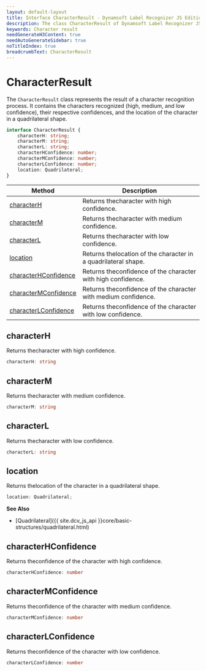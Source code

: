 ```yaml
---
layout: default-layout
title: Interface CharacterResult - Dynamsoft Label Recognizer JS Edition API Reference
description: The class CharacterResult of Dynamsoft Label Recognizer JS edition represents the result of a character recognition process.
keywords: Character result
needGenerateH3Content: true
needAutoGenerateSidebar: true
noTitleIndex: true
breadcrumbText: CharacterResult
---
```


# CharacterResult

The `CharacterResult` class represents the result of a character recognition process. It contains the characters recognized (high, medium, and low confidence), their respective confidences, and the location of the character in a quadrilateral shape.

```typescript
interface CharacterResult {
    characterH: string;
    characterM: string;
    characterL: string;
    characterHConfidence: number;
    characterMConfidence: number;
    characterLConfidence: number;
    location: Quadrilateral;
}
```

| Method                                        | Description                                                    |
| --------------------------------------------- | -------------------------------------------------------------- |
| [characterH](#characterh)                     | Returns thecharacter with high confidence.                     |
| [characterM](#characterm)                     | Returns thecharacter with medium confidence.                   |
| [characterL](#characterl)                     | Returns thecharacter with low confidence.                      |
| [location](#location)                         | Returns thelocation of the character in a quadrilateral shape. |
| [characterHConfidence](#characterhconfidence) | Returns theconfidence of the character with high confidence.   |
| [characterMConfidence](#charactermconfidence) | Returns theconfidence of the character with medium confidence. |
| [characterLConfidence](#characterlconfidence) | Returns theconfidence of the character with low confidence.    |

## characterH

Returns thecharacter with high confidence.

```typescript
characterH: string
```

## characterM

Returns thecharacter with medium confidence.

```typescript
characterM: string
```

## characterL

Returns thecharacter with low confidence.

```typescript
characterL: string
```

## location

Returns thelocation of the character in a quadrilateral shape.

```typescript
location: Quadrilateral;
```

**See Also**

* [Quadrilateral]({{ site.dcv_js_api }}core/basic-structures/quadrilateral.html)

## characterHConfidence

Returns theconfidence of the character with high confidence.

```typescript
characterHConfidence: number
```

## characterMConfidence

Returns theconfidence of the character with medium confidence.

```typescript
characterMConfidence: number
```

## characterLConfidence

Returns theconfidence of the character with low confidence.

```typescript
characterLConfidence: number
```
